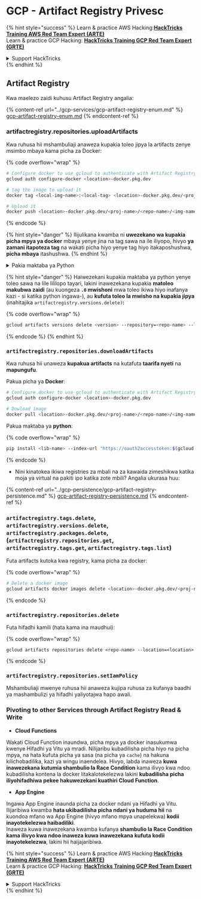 # GCP - Artifact Registry Privesc

{% hint style="success" %}
Learn & practice AWS Hacking:<img src="../../../.gitbook/assets/image (1) (1) (1).png" alt="" data-size="line">[**HackTricks Training AWS Red Team Expert (ARTE)**](https://training.hacktricks.xyz/courses/arte)<img src="../../../.gitbook/assets/image (1) (1) (1).png" alt="" data-size="line">\
Learn & practice GCP Hacking: <img src="../../../.gitbook/assets/image (2).png" alt="" data-size="line">[**HackTricks Training GCP Red Team Expert (GRTE)**<img src="../../../.gitbook/assets/image (2).png" alt="" data-size="line">](https://training.hacktricks.xyz/courses/grte)

<details>

<summary>Support HackTricks</summary>

* Check the [**subscription plans**](https://github.com/sponsors/carlospolop)!
* **Join the** 💬 [**Discord group**](https://discord.gg/hRep4RUj7f) or the [**telegram group**](https://t.me/peass) or **follow** us on **Twitter** 🐦 [**@hacktricks\_live**](https://twitter.com/hacktricks_live)**.**
* **Share hacking tricks by submitting PRs to the** [**HackTricks**](https://github.com/carlospolop/hacktricks) and [**HackTricks Cloud**](https://github.com/carlospolop/hacktricks-cloud) github repos.

</details>
{% endhint %}

## Artifact Registry

Kwa maelezo zaidi kuhusu Artifact Registry angalia:

{% content-ref url="../gcp-services/gcp-artifact-registry-enum.md" %}
[gcp-artifact-registry-enum.md](../gcp-services/gcp-artifact-registry-enum.md)
{% endcontent-ref %}

### artifactregistry.repositories.uploadArtifacts

Kwa ruhusa hii mshambuliaji anaweza kupakia toleo jipya la artifacts zenye msimbo mbaya kama picha za Docker:

{% code overflow="wrap" %}
```bash
# Configure docker to use gcloud to authenticate with Artifact Registry
gcloud auth configure-docker <location>-docker.pkg.dev

# tag the image to upload it
docker tag <local-img-name>:<local-tag> <location>-docker.pkg.dev/<proj-name>/<repo-name>/<img-name>:<tag>

# Upload it
docker push <location>-docker.pkg.dev/<proj-name>/<repo-name>/<img-name>:<tag>
```
{% endcode %}

{% hint style="danger" %}
Ilijulikana kwamba ni **uwezekano wa kupakia picha mpya ya docker** mbaya yenye jina na tag sawa na ile iliyopo, hivyo **ya zamani itapoteza tag** na wakati picha hiyo yenye tag hiyo itakaposhushwa, **picha mbaya** itashushwa.
{% endhint %}

<details>

<summary>Pakia maktaba ya Python</summary>

**Anza kwa kuunda maktaba ya kupakia** (ikiwa unaweza kushusha toleo la hivi karibuni kutoka kwenye rejista unaweza kuepuka hatua hii):

1.  **Weka muundo wa mradi wako**:

* Unda directory mpya kwa ajili ya maktaba yako, mfano, `hello_world_library`.
* Ndani ya directory hii, unda directory nyingine yenye jina la kifurushi chako, mfano, `hello_world`.
* Ndani ya directory ya kifurushi chako, unda faili ya `__init__.py`. Faili hii inaweza kuwa tupu au inaweza kuwa na mwanzo wa kifurushi chako.

```bash
mkdir hello_world_library
cd hello_world_library
mkdir hello_world
touch hello_world/__init__.py
```
2.  **Andika msimbo wa maktaba yako**:

* Ndani ya directory ya `hello_world`, unda faili mpya ya Python kwa ajili ya moduli yako, mfano, `greet.py`.
* Andika kazi yako ya "Hello, World!":

```python
# hello_world/greet.py
def say_hello():
return "Hello, World!"
```
3.  **Unda faili ya `setup.py`**:

* Katika mzizi wa directory yako ya `hello_world_library`, unda faili ya `setup.py`.
* Faili hii ina metadata kuhusu maktaba yako na inamwambia Python jinsi ya kuisakinisha.

```python
# setup.py
from setuptools import setup, find_packages

setup(
name='hello_world',
version='0.1',
packages=find_packages(),
install_requires=[
# Mahitaji yoyote ambayo maktaba yako inahitaji
],
)
```

**Sasa, hebu tupakie maktaba:**

1.  **Jenga kifurushi chako**:

* Kutoka mzizi wa directory yako ya `hello_world_library`, endesha:

```sh
python3 setup.py sdist bdist_wheel
```
2. **Sanidi uthibitisho kwa twine** (inayotumika kupakia kifurushi chako):
* Hakikisha una `twine` iliyosakinishwa (`pip install twine`).
* Tumia `gcloud` kusanidi akreditif:

{% code overflow="wrap" %}
````
```sh
twine upload --username 'oauth2accesstoken' --password "$(gcloud auth print-access-token)" --repository-url https://<location>-python.pkg.dev/<project-id>/<repo-name>/ dist/*
```
````
{% endcode %}

3. **Safisha ujenzi**
```bash
rm -rf dist build hello_world.egg-info
```
</details>

{% hint style="danger" %}
Haiwezekani kupakia maktaba ya python yenye toleo sawa na lile lililopo tayari, lakini inawezekana kupakia **matoleo makubwa zaidi** (au kuongeza **`.0` mwishoni** mwa toleo ikiwa hiyo inafanya kazi - si katika python ingawa-), au **kufuta toleo la mwisho na kupakia jipya** (inahitajika `artifactregistry.versions.delete)`**:**

{% code overflow="wrap" %}
```sh
gcloud artifacts versions delete <version> --repository=<repo-name> --location=<location> --package=<lib-name>
```
{% endcode %}
{% endhint %}

### `artifactregistry.repositories.downloadArtifacts`

Kwa ruhusa hii unaweza **kupakua artifacts** na kutafuta **taarifa nyeti** na **mapungufu**.

Pakua picha ya **Docker**:
```sh
# Configure docker to use gcloud to authenticate with Artifact Registry
gcloud auth configure-docker <location>-docker.pkg.dev

# Dowload image
docker pull <location>-docker.pkg.dev/<proj-name>/<repo-name>/<img-name>:<tag>
```
Pakua maktaba ya **python**:

{% code overflow="wrap" %}
```bash
pip install <lib-name> --index-url "https://oauth2accesstoken:$(gcloud auth print-access-token)@<location>-python.pkg.dev/<project-id>/<repo-name>/simple/" --trusted-host <location>-python.pkg.dev --no-cache-dir
```
{% endcode %}

* Nini kinatokea ikiwa registries za mbali na za kawaida zimeshikwa katika moja ya virtual na pakiti ipo katika zote mbili? Angalia ukurasa huu:

{% content-ref url="../gcp-persistence/gcp-artifact-registry-persistence.md" %}
[gcp-artifact-registry-persistence.md](../gcp-persistence/gcp-artifact-registry-persistence.md)
{% endcontent-ref %}

### `artifactregistry.tags.delete`, `artifactregistry.versions.delete`, `artifactregistry.packages.delete`, (`artifactregistry.repositories.get`, `artifactregistry.tags.get`, `artifactregistry.tags.list`)

Futa artifacts kutoka kwa registry, kama picha za docker:

{% code overflow="wrap" %}
```bash
# Delete a docker image
gcloud artifacts docker images delete <location>-docker.pkg.dev/<proj-name>/<repo-name>/<img-name>:<tag>
```
{% endcode %}

### `artifactregistry.repositories.delete`

Futa hifadhi kamili (hata kama ina maudhui):

{% code overflow="wrap" %}
```
gcloud artifacts repositories delete <repo-name> --location=<location>
```
{% endcode %}

### `artifactregistry.repositories.setIamPolicy`

Mshambuliaji mwenye ruhusa hii anaweza kujipa ruhusa za kufanya baadhi ya mashambulizi ya hifadhi yaliyotajwa hapo awali.

### Pivoting to other Services through Artifact Registry Read & Write

* **Cloud Functions**

Wakati Cloud Function inaundwa, picha mpya ya docker inasukumwa kwenye Hifadhi ya Vitu ya mradi. Nilijaribu kubadilisha picha hiyo na picha mpya, na hata kufuta picha ya sasa (na picha ya `cache`) na hakuna kilichobadilika, kazi ya wingu inaendelea. Hivyo, labda inaweza **kuwa inawezekana kutumia shambulio la Race Condition** kama ilivyo kwa ndoo kubadilisha kontena la docker litakalotekelezwa lakini **kubadilisha picha iliyohifadhiwa pekee hakuwezekani kuathiri Cloud Function**.

* **App Engine**

Ingawa App Engine inaunda picha za docker ndani ya Hifadhi ya Vitu. Ilijaribiwa kwamba **hata ukibadilisha picha ndani ya huduma hii** na kuondoa mfano wa App Engine (hivyo mfano mpya unapelekwa) **kodii inayotekelezwa haibadiliki**.\
Inaweza kuwa inawezekana kwamba kufanya **shambulio la Race Condition kama ilivyo kwa ndoo inaweza kuwa inawezekana kufuta kodii inayotekelezwa**, lakini hii haijajaribiwa.

{% hint style="success" %}
Learn & practice AWS Hacking:<img src="../../../.gitbook/assets/image (1) (1) (1).png" alt="" data-size="line">[**HackTricks Training AWS Red Team Expert (ARTE)**](https://training.hacktricks.xyz/courses/arte)<img src="../../../.gitbook/assets/image (1) (1) (1).png" alt="" data-size="line">\
Learn & practice GCP Hacking: <img src="../../../.gitbook/assets/image (2).png" alt="" data-size="line">[**HackTricks Training GCP Red Team Expert (GRTE)**<img src="../../../.gitbook/assets/image (2).png" alt="" data-size="line">](https://training.hacktricks.xyz/courses/grte)

<details>

<summary>Support HackTricks</summary>

* Check the [**subscription plans**](https://github.com/sponsors/carlospolop)!
* **Join the** 💬 [**Discord group**](https://discord.gg/hRep4RUj7f) or the [**telegram group**](https://t.me/peass) or **follow** us on **Twitter** 🐦 [**@hacktricks\_live**](https://twitter.com/hacktricks_live)**.**
* **Share hacking tricks by submitting PRs to the** [**HackTricks**](https://github.com/carlospolop/hacktricks) and [**HackTricks Cloud**](https://github.com/carlospolop/hacktricks-cloud) github repos.

</details>
{% endhint %}
